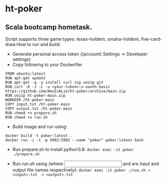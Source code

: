 # ht-poker
## Scala bootcamp hometask.

Script supports three game types: texas-holdem, omaha-holdem, five-card-draw.How to run and build:
* Generate personal access token ((account) Settings -> Developer settings)
* Copy following to your Dockerfile:

```
FROM ubuntu:latest
RUN apt-get update
RUN apt-get -q -y install curl zip unzip git
RUN curl -O -J -L -u <your-token>:x-oauth-basic https://github.com/NeoIsALie/ht-poker/archive/main.zip
RUN unzip ht-poker-main.zip
WORKDIR /ht-poker-main
COPY input.txt /ht-poker-main
COPY output.txt /ht-poker-main
RUN chmod +x prepare.sh
RUN chmod +x run.sh
```
* Build image and run using:
```
docker build -t poker:latest .
docker run -i -t -p 5902:5902 --name "poker" poker:latest bash
```

* Run prepare.sh to install python3.8:
```docker exec -it poker ./prepare.sh```

* Run run.sh using (where <input> and <output> are input and output file names respectively):
```docker exec -it poker ./run.sh < <input>.txt  > <output>.txt```
